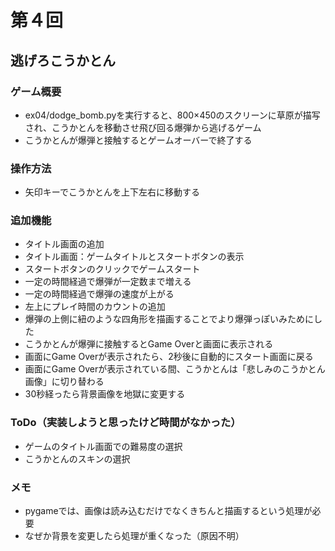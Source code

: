 # 第４回
## 逃げろこうかとん
### ゲーム概要
- ex04/dodge_bomb.pyを実行すると、800×450のスクリーンに草原が描写され、こうかとんを移動させ飛び回る爆弾から逃げるゲーム
- こうかとんが爆弾と接触するとゲームオーバーで終了する
### 操作方法
- 矢印キーでこうかとんを上下左右に移動する

### 追加機能
- タイトル画面の追加
- タイトル画面：ゲームタイトルとスタートボタンの表示
- スタートボタンのクリックでゲームスタート
- 一定の時間経過で爆弾が一定数まで増える
- 一定の時間経過で爆弾の速度が上がる
- 左上にプレイ時間のカウントの追加
- 爆弾の上側に紐のような四角形を描画することでより爆弾っぽいみためにした
- こうかとんが爆弾に接触するとGame Overと画面に表示される
- 画面にGame Overが表示されたら、2秒後に自動的にスタート画面に戻る
- 画面にGame Overが表示されている間、こうかとんは「悲しみのこうかとん画像」に切り替わる
- 30秒経ったら背景画像を地獄に変更する

### ToDo（実装しようと思ったけど時間がなかった）
- ゲームのタイトル画面での難易度の選択
- こうかとんのスキンの選択

### メモ
- pygameでは、画像は読み込むだけでなくきちんと描画するという処理が必要
- なぜか背景を変更したら処理が重くなった（原因不明）